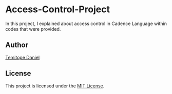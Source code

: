 # Access-Control-Project

In this project, I explained about access control in Cadence Language within codes that were provided.

## Author

[Temitope Daniel](https://github.com/Temmy48)

## License

This project is licensed under the [MIT License](LICENSE).
